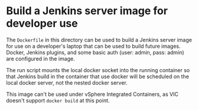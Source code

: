 # Build a Jenkins server image for developer use

The `Dockerfile` in this directory can be used to build
a Jenkins server image for use on a developer's laptop that can
be used to build future images.  Docker, Jenkins plugins, and
some basic auth (user: admin, pass: admin) are configured in the image.

The run script mounts the local docker socket into the running
container so that Jenkins build in the container that use docker
will be scheduled on the local docker server, not the nested
docker server.

This image can't be used under vSphere Integrated Containers, as 
VIC doesn't support `docker build` at this point.

 
